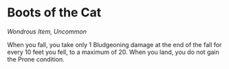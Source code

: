 # Boots of the Cat
*Wondrous Item, Uncommon*

When you fall, you take only 1 Bludgeoning damage at the end of the fall for every 10 feet you fell, to a maximum of 20. When you land, you do not gain the Prone condition.